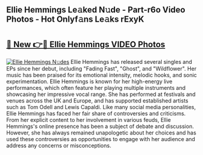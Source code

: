 ## Ellie Hemmings Le𝚊ked N𝚞de - Part-r6o Video Photos - Hot Onlyf𝚊ns Le𝚊ks rExyK

# <h2><a href="http://ac11981.deff.icu/?id=Ellie+Hemmings">🔗 New 👉🔴 Ellie Hemmings VIDEO Photos</a></h2>

[![Ellie Hemmings N𝚞des](https://i.imgur.com/rIISA9y.gif)](http://ac11981.deff.icu/?id=Ellie+Hemmings)
Ellie Hemmings has released several singles and EPs since her debut, including "Fading Fast", "Ghost", and "Wildflower". Her music has been praised for its emotional intensity, melodic hooks, and sonic experimentation. Ellie Hemmings is known for her high-energy live performances, which often feature her playing multiple instruments and showcasing her impressive vocal range. She has performed at festivals and venues across the UK and Europe, and has supported established artists such as Tom Odell and Lewis Capaldi. Like many social media personalities, Ellie Hemmings has faced her fair share of controversies and criticisms. From her explicit content to her involvement in various feuds, Ellie Hemmings's online presence has been a subject of debate and discussion. However, she has always remained unapologetic about her choices and has used these controversies as opportunities to engage with her audience and address any concerns or misconceptions.
